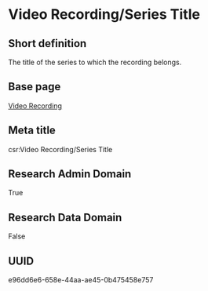 # Video Recording/Series Title
## Short definition
The title of the series to which the recording belongs.
## Base page
[Video Recording](../../Objects/Video%20Recording.md)
## Meta title
csr:Video Recording/Series Title
## Research Admin Domain
True
## Research Data Domain
False
## UUID
e96dd6e6-658e-44aa-ae45-0b475458e757
